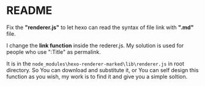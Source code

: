 # README

Fix the **"renderer.js"** to let hexo can read the syntax of file link with **".md"** file.

I change the **link function** inside the rederer.js. My solution is used for people who use ":Title" as permalink.

It is in the `node_modules\hexo-renderer-marked\lib\renderer.js` in root directory. So
You can download and substitute it,
or 
You can self design this function as you wish, my work is to find it and give you a simple soltion.

